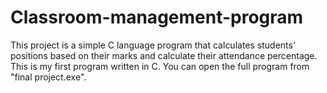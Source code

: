# Classroom-management-program
This project is a simple C language program that calculates students' positions based on their marks and calculate their attendance percentage. This is my first program written in C.
You can open the full program from "final project.exe".
